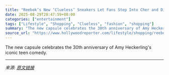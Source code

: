 ```yaml
---
title: "Reebok’s New ‘Clueless’ Sneakers Let Fans Step Into Cher and Dionne’s ’90s Style"
date: 2025-08-29T20:47:59+08:00
categories: ["entertainment"]
tags: ["Lifestyle", "Shopping", "Clueless", "fashion", "shopping"]
summary: "The new capsule celebrates the 30th anniversary of Amy Heckerling's iconic teen comedy."
source_url: "https://www.hollywoodreporter.com/lifestyle/shopping/reebok-clueless-shoe-collab-photos-pricing-release-date-1236355916/"
---
```


The new capsule celebrates the 30th anniversary of Amy Heckerling's iconic teen comedy.

---

*来源: [原文链接](https://www.hollywoodreporter.com/lifestyle/shopping/reebok-clueless-shoe-collab-photos-pricing-release-date-1236355916/)*
